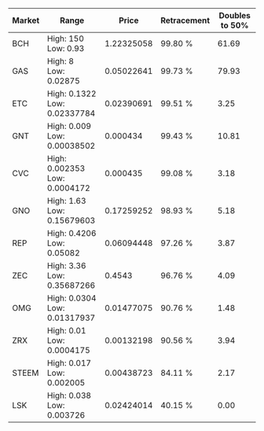| Market | Range | Price| Retracement | Doubles to 50% |
| --- | --- | --- | --- | --- |
| BCH | High: 150<br />Low: 0.93 | 1.22325058 | 99.80 % | 61.69 |
| GAS | High: 8<br />Low: 0.02875 | 0.05022641 | 99.73 % | 79.93 |
| ETC | High: 0.1322<br />Low: 0.02337784 | 0.02390691 | 99.51 % | 3.25 |
| GNT | High: 0.009<br />Low: 0.00038502 | 0.000434 | 99.43 % | 10.81 |
| CVC | High: 0.002353<br />Low: 0.0004172 | 0.000435 | 99.08 % | 3.18 |
| GNO | High: 1.63<br />Low: 0.15679603 | 0.17259252 | 98.93 % | 5.18 |
| REP | High: 0.4206<br />Low: 0.05082 | 0.06094448 | 97.26 % | 3.87 |
| ZEC | High: 3.36<br />Low: 0.35687266 | 0.4543 | 96.76 % | 4.09 |
| OMG | High: 0.0304<br />Low: 0.01317937 | 0.01477075 | 90.76 % | 1.48 |
| ZRX | High: 0.01<br />Low: 0.0004175 | 0.00132198 | 90.56 % | 3.94 |
| STEEM | High: 0.017<br />Low: 0.002005 | 0.00438723 | 84.11 % | 2.17 |
| LSK | High: 0.038<br />Low: 0.003726 | 0.02424014 | 40.15 % | 0.00 |
